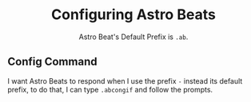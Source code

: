 <h1 align="center"> Configuring Astro Beats </h1>

<p align="center"> Astro Beat's Default Prefix is <code>.ab</code>. </p>

## Config Command

I want Astro Beats to respond when I use the prefix `-` instead its default prefix, to do that, I can type `.abcongif` and follow the prompts.
